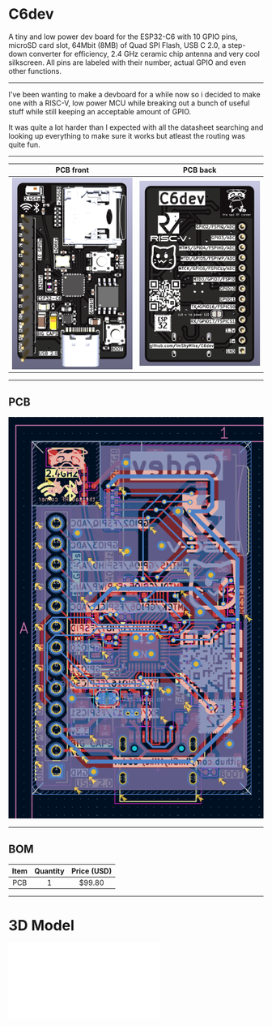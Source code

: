 # C6dev

A tiny and low power dev board for the ESP32-C6 with 10 GPIO pins, microSD card slot, 64Mbit (8MB) of Quad SPI Flash, USB C 2.0, a step-down converter for efficiency, 2.4 GHz ceramic chip antenna and very cool silkscreen. All pins are labeled with their number, actual GPIO and even other functions.

---

I've been wanting to make a devboard for a while now so i decided to make one with a RISC-V, low power MCU while breaking out a bunch of useful stuff while still keeping an acceptable amount of GPIO.

It was quite a lot harder than I expected with all the datasheet searching and looking up everything to make sure it works but atleast the routing was quite fun.

---

| PCB front | PCB back |
|:---------:|:--------:|
| ![PCB front](images/image-7.png) | ![PCB back](images/image-8.png) |

---

## PCB

![PCB](images/image-9.png)

---

## BOM

| Item | Quantity | Price (USD) |
|:----:|:--------:|:-----------:|
| PCB  |       1  |      $99.80 |

---

# 3D Model

![3D model](PCB/devboard/devboard.stl)
